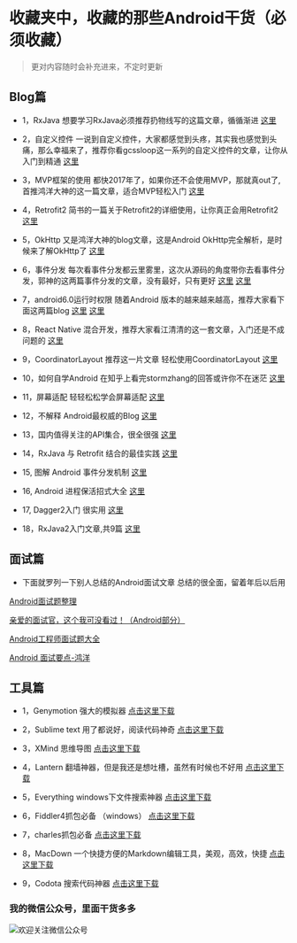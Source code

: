#  收藏夹中，收藏的那些Android干货（必须收藏）

> 更对内容随时会补充进来，不定时更新

## Blog篇

* 1，RxJava  想要学习RxJava必须推荐扔物线写的这篇文章，循循渐进
[这里](http://gank.io/post/560e15be2dca930e00da1083)

* 2，自定义控件  一说到自定义控件，大家都感觉到头疼，其实我也感觉到头痛，那么幸福来了，推荐你看gcssloop这一系列的自定义控件的文章，让你从入门到精通
[这里](http://www.gcssloop.com/customview/CustomViewIndex)

* 3，MVP框架的使用  都快2017年了，如果你还不会使用MVP，那就真out了,首推鸿洋大神的这一篇文章，适合MVP轻松入门
 [这里](http://blog.csdn.net/lmj623565791/article/details/46596109)

* 4，Retrofit2   简书的一篇关于Retrofit2的详细使用，让你真正会用Retrofit2
[这里](http://www.jianshu.com/p/308f3c54abdd)

* 5，OkHttp   又是鸿洋大神的blog文章，这是Android OkHttp完全解析，是时候来了解OkHttp了
[这里](http://blog.csdn.net/lmj623565791/article/details/47911083)

* 6，事件分发 每次看事件分发都云里雾里，这次从源码的角度带你去看事件分发，郭神的这两篇事件分发的文章，没有最好，只有更好
[这里](http://blog.csdn.net/guolin_blog/article/details/9097463)
[这里](http://blog.csdn.net/guolin_blog/article/details/9153747)

* 7，android6.0运行时权限  随着Android 版本的越来越来越高，推荐大家看下面这两篇blog
[这里](http://blog.csdn.net/yanzhenjie1003/article/details/52503533)
[这里](http://blog.csdn.net/lmj623565791/article/details/50709663)

* 8，React Native 混合开发，推荐大家看江清清的这一套文章，入门还是不成问题的
[这里](http://www.lcode.org/react-native/)

* 9，CoordinatorLayout  推荐这一片文章 轻松使用CoordinatorLayout
[这里](http://blog.csdn.net/xyz_lmn/article/details/48055919)

* 10，如何自学Android  在知乎上看完stormzhang的回答或许你不在迷茫
[这里](https://www.zhihu.com/question/26417244)

* 11，屏幕适配  轻轻松松学会屏幕适配
[这里](http://blog.csdn.net/lmj623565791/article/details/45460089)

* 12，不解释 Android最权威的Blog
[这里](https://developer.android.google.cn/index.html)


* 13，国内值得关注的API集合，很全很强
[这里](http://www.jianshu.com/p/ecf037476603)

* 14，RxJava 与 Retrofit 结合的最佳实践
[这里](http://gank.io/post/56e80c2c677659311bed9841)

* 15, 图解 Android 事件分发机制
[这里](http://www.jianshu.com/p/e99b5e8bd67b?utm_campaign=haruki&utm_content=note&utm_medium=reader_share&utm_source=weixin)

* 16, Android 进程保活招式大全
[这里](http://mp.weixin.qq.com/s?__biz=MzA3NTYzODYzMg==&mid=2653577617&idx=1&sn=623256a2ff94641036a6c9eea17baab8&scene=1&srcid=0818EecQYYkaSkd5HD8WjDf8#rd)

* 17, Dagger2入门 很实用
[这里](http://blog.csdn.net/duo2005duo/article/details/50618171)

* 18，RxJava2入门文章,共9篇
[这里](http://www.jianshu.com/u/c50b715ccaeb)
## 面试篇

* 下面就罗列一下别人总结的Android面试文章 总结的很全面，留着年后以后用

[Android面试题整理](http://www.jianshu.com/p/a22450882af2)

[亲爱的面试官，这个我可没看过！（Android部分）](http://www.jianshu.com/p/89f19d67b348)

[Android工程师面试题大全](http://www.jianshu.com/p/1bdf7d0e1ac5)

[Android 面试要点-鸿洋](http://mp.weixin.qq.com/s?__biz=MzAxMTI4MTkwNQ==&mid=2650820648&idx=1&sn=cb9ee924f2ded3358dd6c256803cc687&scene=0#wechat_redirect)

## 工具篇

* 1，Genymotion 强大的模拟器
[点击这里下载](https://www.genymotion.com/)

* 2，Sublime text  用了都说好，阅读代码神奇
[点击这里下载](https://www.sublimetext.com/)

* 3，XMind  思维导图
[点击这里下载](http://www.xmindchina.net/)

* 4，Lantern  翻墙神器，但是我还是想吐槽，虽然有时候也不好用
[点击这里下载](https://www.getlantern.org/)

* 5，Everything  windows下文件搜索神器
[点击这里下载](http://www.voidtools.com/downloads/)

*  6，Fiddler4抓包必备 （windows）
[点击这里下载](https://www.telerik.com/download/fiddler/fiddler4)

* 7，charles抓包必备
[点击这里下载](https://www.charlesproxy.com/download/)

* 8，MacDown 一个快捷方便的Markdown编辑工具，美观，高效，快捷
[点击这里下载](http://macdown.uranusjr.com/)

* 9，Codota 搜索代码神器
[点击这里下载](https://www.codota.com/)


### 我的微信公众号，里面干货多多
![欢迎关注微信公众号](http://mmbiz.qpic.cn/mmbiz_jpg/CP9AlgoibiagWSGfRg9dxv4peAxgwickwqYOl9bywdhsRO4GoILlianCt0ia8aIfFuria7o4oaqeeHfQuKuvOgib49LsA/640?wx_fmt=jpeg&tp=webp&wxfrom=5&wx_lazy=1)
